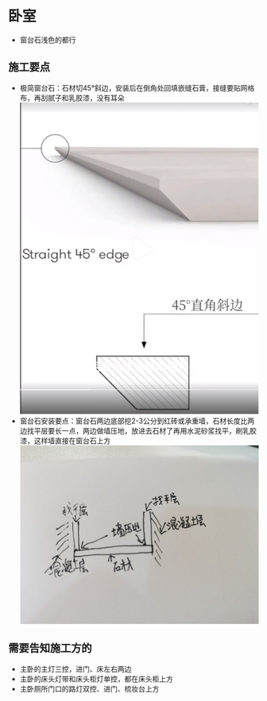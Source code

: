 # 卧室

* 窗台石浅色的都行

## 施工要点

* 极简窗台石：石材切45°斜边，安装后在倒角处回填嵌缝石膏，接缝要贴网格布，再刮腻子和乳胶漆，没有耳朵
![](./img/窗台石做法.jpg)
* 窗台石安装要点：窗台石两边底部挖2-3公分到红砖或承重墙，石材长度比两边找平层要长一点，两边做墙压地，放进去石材了再用水泥砂浆找平，刷乳胶漆，这样墙直接在窗台石上方
![](./img/窗台石安装.jpg)

## 需要告知施工方的

* 主卧的主灯三控，进门、床左右两边
* 主卧的床头灯带和床头柜灯单控，都在床头柜上方
* 主卧厕所门口的路灯双控、进门、梳妆台上方